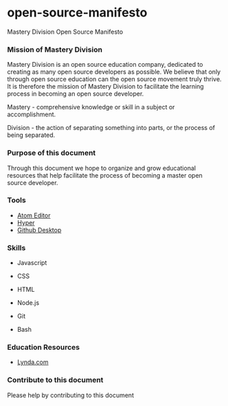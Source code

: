 # open-source-manifesto
Mastery Division Open Source Manifesto

### Mission of Mastery Division
Mastery Division is an open source education company, dedicated to creating as many open source developers as possible. We believe that only through open source education can the open source movement truly thrive. It is therefore the mission of Mastery Division to facilitate the learning process in becoming an open source developer.

Mastery - comprehensive knowledge or skill in a subject or accomplishment.

Division - the action of separating something into parts, or the process of being separated.

### Purpose of this document

Through this document we hope to organize and grow educational resources that help facilitate the process of becoming a master open source developer.

### Tools

* [Atom Editor](https://atom.io/)
* [Hyper](https://hyper.is/)
* [Github Desktop](https://desktop.github.com/)

### Skills

* Javascript
* CSS
* HTML

* Node.js
* Git
* Bash

### Education Resources

* [Lynda.com](https://www.lynda.com/)


### Contribute to this document

Please help by contributing to this document
